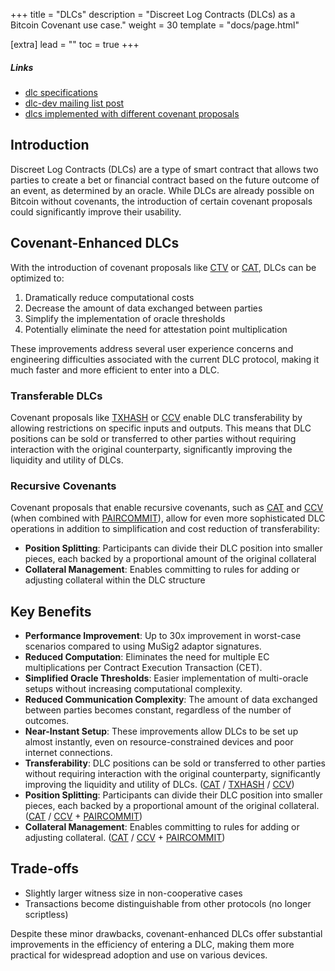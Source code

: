 +++
title = "DLCs"
description = "Discreet Log Contracts (DLCs) as a Bitcoin Covenant use case."
weight = 30
template = "docs/page.html"

[extra]
lead = ""
toc = true
+++

##### Links

- [dlc specifications](https://github.com/discreetlogcontracts/dlcspecs/)
- [dlc-dev mailing list post](https://lists.linuxfoundation.org/pipermail/bitcoin-dev/2022-January/019808.html)
- [dlcs implemented with different covenant proposals](https://github.com/bennyhodl/dlcat)

## Introduction

Discreet Log Contracts (DLCs) are a type of smart contract that allows two parties to create a bet or financial contract based on the future outcome of an event, as determined by an oracle. While DLCs are already possible on Bitcoin without covenants, the introduction of certain covenant proposals could significantly improve their usability.

## Covenant-Enhanced DLCs

With the introduction of covenant proposals like [CTV](/proposals/ctv) or [CAT](/extra/CAT), DLCs can be optimized to:

1. Dramatically reduce computational costs
2. Decrease the amount of data exchanged between parties
3. Simplify the implementation of oracle thresholds
4. Potentially eliminate the need for attestation point multiplication

These improvements address several user experience concerns and engineering difficulties associated with the current DLC protocol, making it much faster and more efficient to enter into a DLC.

### Transferable DLCs

Covenant proposals like [TXHASH](/proposals/txhash) or [CCV](/proposals/matt) enable DLC transferability by allowing restrictions on specific inputs and outputs. This means that DLC positions can be sold or transferred to other parties without requiring interaction with the original counterparty, significantly improving the liquidity and utility of DLCs.

### Recursive Covenants

Covenant proposals that enable recursive covenants, such as [CAT](/extra/CAT) and [CCV](/proposals/matt) (when combined with [PAIRCOMMIT](https://github.com/bitcoin/bips/blob/018d28c967b3f2b747ecb4e5a85d0b5f9f4ec79a/bip-PC.md)), allow for even more sophisticated DLC operations in addition to simplification and cost reduction of transferability:

- **Position Splitting**: Participants can divide their DLC position into smaller pieces, each backed by a proportional amount of the original collateral
- **Collateral Management**: Enables committing to rules for adding or adjusting collateral within the DLC structure

## Key Benefits

- **Performance Improvement**: Up to 30x improvement in worst-case scenarios compared to using MuSig2 adaptor signatures.
- **Reduced Computation**: Eliminates the need for multiple EC multiplications per Contract Execution Transaction (CET).
- **Simplified Oracle Thresholds**: Easier implementation of multi-oracle setups without increasing computational complexity.
- **Reduced Communication Complexity**: The amount of data exchanged between parties becomes constant, regardless of the number of outcomes.
- **Near-Instant Setup**: These improvements allow DLCs to be set up almost instantly, even on resource-constrained devices and poor internet connections.
- **Transferability**: DLC positions can be sold or transferred to other parties without requiring interaction with the original counterparty, significantly improving the liquidity and utility of DLCs. ([CAT](/extra/CAT) / [TXHASH](/proposals/txhash) / [CCV](/proposals/matt))
- **Position Splitting**: Participants can divide their DLC position into smaller pieces, each backed by a proportional amount of the original collateral. ([CAT](/extra/CAT) / [CCV](/proposals/matt) + [PAIRCOMMIT](https://github.com/bitcoin/bips/blob/018d28c967b3f2b747ecb4e5a85d0b5f9f4ec79a/bip-PC.md))
- **Collateral Management**: Enables committing to rules for adding or adjusting collateral. ([CAT](/extra/CAT) / [CCV](/proposals/matt) + [PAIRCOMMIT](https://github.com/bitcoin/bips/blob/018d28c967b3f2b747ecb4e5a85d0b5f9f4ec79a/bip-PC.md))

## Trade-offs

- Slightly larger witness size in non-cooperative cases
- Transactions become distinguishable from other protocols (no longer scriptless)

Despite these minor drawbacks, covenant-enhanced DLCs offer substantial improvements in the efficiency of entering a DLC, making them more practical for widespread adoption and use on various devices.
